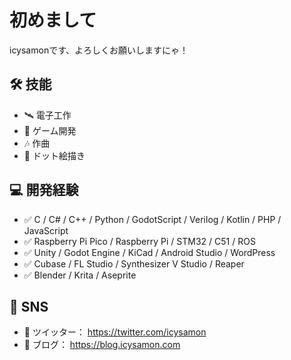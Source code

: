 # 初めまして
icysamonです、よろしくお願いしますにゃ！

## 🛠️ 技能
- 🛰️ 電子工作
- 🦕 ゲーム開発
- 🎶 作曲
- 🎨 ドット絵描き

## 💻 開発経験
- ✅ C / C# / C++ / Python / GodotScript / Verilog / Kotlin / PHP / JavaScript
- ✅ Raspberry Pi Pico / Raspberry Pi / STM32 / C51 / ROS
- ✅ Unity / Godot Engine / KiCad / Android Studio / WordPress
- ✅ Cubase / FL Studio / Synthesizer V Studio / Reaper
- ✅ Blender / Krita / Aseprite

## 🌿 SNS
- 🍰 ツイッター： https://twitter.com/icysamon
- 📖 ブログ： https://blog.icysamon.com
